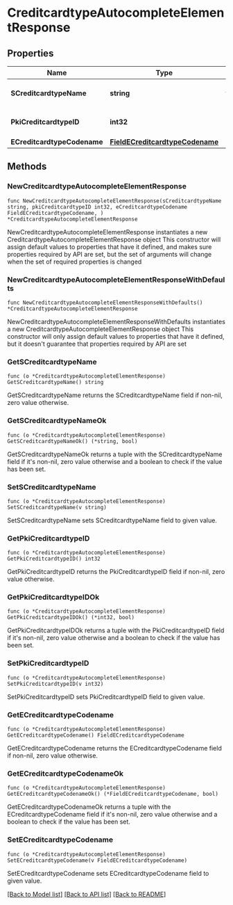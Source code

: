 # CreditcardtypeAutocompleteElementResponse

## Properties

Name | Type | Description | Notes
------------ | ------------- | ------------- | -------------
**SCreditcardtypeName** | **string** | The name of the Creditcardtype | 
**PkiCreditcardtypeID** | **int32** | The unique ID of the Creditcardtype | 
**ECreditcardtypeCodename** | [**FieldECreditcardtypeCodename**](FieldECreditcardtypeCodename.md) |  | 

## Methods

### NewCreditcardtypeAutocompleteElementResponse

`func NewCreditcardtypeAutocompleteElementResponse(sCreditcardtypeName string, pkiCreditcardtypeID int32, eCreditcardtypeCodename FieldECreditcardtypeCodename, ) *CreditcardtypeAutocompleteElementResponse`

NewCreditcardtypeAutocompleteElementResponse instantiates a new CreditcardtypeAutocompleteElementResponse object
This constructor will assign default values to properties that have it defined,
and makes sure properties required by API are set, but the set of arguments
will change when the set of required properties is changed

### NewCreditcardtypeAutocompleteElementResponseWithDefaults

`func NewCreditcardtypeAutocompleteElementResponseWithDefaults() *CreditcardtypeAutocompleteElementResponse`

NewCreditcardtypeAutocompleteElementResponseWithDefaults instantiates a new CreditcardtypeAutocompleteElementResponse object
This constructor will only assign default values to properties that have it defined,
but it doesn't guarantee that properties required by API are set

### GetSCreditcardtypeName

`func (o *CreditcardtypeAutocompleteElementResponse) GetSCreditcardtypeName() string`

GetSCreditcardtypeName returns the SCreditcardtypeName field if non-nil, zero value otherwise.

### GetSCreditcardtypeNameOk

`func (o *CreditcardtypeAutocompleteElementResponse) GetSCreditcardtypeNameOk() (*string, bool)`

GetSCreditcardtypeNameOk returns a tuple with the SCreditcardtypeName field if it's non-nil, zero value otherwise
and a boolean to check if the value has been set.

### SetSCreditcardtypeName

`func (o *CreditcardtypeAutocompleteElementResponse) SetSCreditcardtypeName(v string)`

SetSCreditcardtypeName sets SCreditcardtypeName field to given value.


### GetPkiCreditcardtypeID

`func (o *CreditcardtypeAutocompleteElementResponse) GetPkiCreditcardtypeID() int32`

GetPkiCreditcardtypeID returns the PkiCreditcardtypeID field if non-nil, zero value otherwise.

### GetPkiCreditcardtypeIDOk

`func (o *CreditcardtypeAutocompleteElementResponse) GetPkiCreditcardtypeIDOk() (*int32, bool)`

GetPkiCreditcardtypeIDOk returns a tuple with the PkiCreditcardtypeID field if it's non-nil, zero value otherwise
and a boolean to check if the value has been set.

### SetPkiCreditcardtypeID

`func (o *CreditcardtypeAutocompleteElementResponse) SetPkiCreditcardtypeID(v int32)`

SetPkiCreditcardtypeID sets PkiCreditcardtypeID field to given value.


### GetECreditcardtypeCodename

`func (o *CreditcardtypeAutocompleteElementResponse) GetECreditcardtypeCodename() FieldECreditcardtypeCodename`

GetECreditcardtypeCodename returns the ECreditcardtypeCodename field if non-nil, zero value otherwise.

### GetECreditcardtypeCodenameOk

`func (o *CreditcardtypeAutocompleteElementResponse) GetECreditcardtypeCodenameOk() (*FieldECreditcardtypeCodename, bool)`

GetECreditcardtypeCodenameOk returns a tuple with the ECreditcardtypeCodename field if it's non-nil, zero value otherwise
and a boolean to check if the value has been set.

### SetECreditcardtypeCodename

`func (o *CreditcardtypeAutocompleteElementResponse) SetECreditcardtypeCodename(v FieldECreditcardtypeCodename)`

SetECreditcardtypeCodename sets ECreditcardtypeCodename field to given value.



[[Back to Model list]](../README.md#documentation-for-models) [[Back to API list]](../README.md#documentation-for-api-endpoints) [[Back to README]](../README.md)



